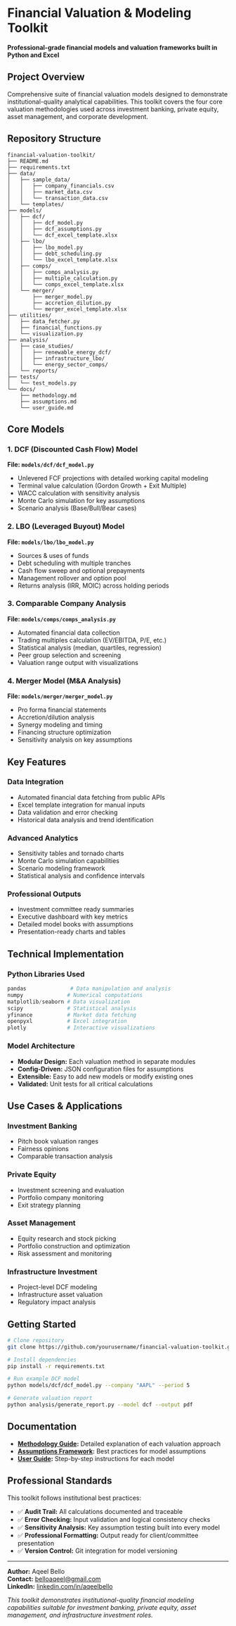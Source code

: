 # Financial Valuation & Modeling Toolkit

**Professional-grade financial models and valuation frameworks built in Python and Excel**

## Project Overview

Comprehensive suite of financial valuation models designed to demonstrate institutional-quality analytical capabilities. This toolkit covers the four core valuation methodologies used across investment banking, private equity, asset management, and corporate development.

## Repository Structure

```
financial-valuation-toolkit/
├── README.md
├── requirements.txt
├── data/
│   ├── sample_data/
│   │   ├── company_financials.csv
│   │   ├── market_data.csv
│   │   └── transaction_data.csv
│   └── templates/
├── models/
│   ├── dcf/
│   │   ├── dcf_model.py
│   │   ├── dcf_assumptions.py
│   │   └── dcf_excel_template.xlsx
│   ├── lbo/
│   │   ├── lbo_model.py
│   │   ├── debt_scheduling.py
│   │   └── lbo_excel_template.xlsx
│   ├── comps/
│   │   ├── comps_analysis.py
│   │   ├── multiple_calculation.py
│   │   └── comps_excel_template.xlsx
│   └── merger/
│       ├── merger_model.py
│       ├── accretion_dilution.py
│       └── merger_excel_template.xlsx
├── utilities/
│   ├── data_fetcher.py
│   ├── financial_functions.py
│   └── visualization.py
├── analysis/
│   ├── case_studies/
│   │   ├── renewable_energy_dcf/
│   │   ├── infrastructure_lbo/
│   │   └── energy_sector_comps/
│   └── reports/
├── tests/
│   └── test_models.py
└── docs/
    ├── methodology.md
    ├── assumptions.md
    └── user_guide.md
```

## Core Models

### 1. DCF (Discounted Cash Flow) Model
**File: `models/dcf/dcf_model.py`**
- Unlevered FCF projections with detailed working capital modeling
- Terminal value calculation (Gordon Growth + Exit Multiple)
- WACC calculation with sensitivity analysis
- Monte Carlo simulation for key assumptions
- Scenario analysis (Base/Bull/Bear cases)

### 2. LBO (Leveraged Buyout) Model
**File: `models/lbo/lbo_model.py`**
- Sources & uses of funds
- Debt scheduling with multiple tranches
- Cash flow sweep and optional prepayments
- Management rollover and option pool
- Returns analysis (IRR, MOIC) across holding periods

### 3. Comparable Company Analysis
**File: `models/comps/comps_analysis.py`**
- Automated financial data collection
- Trading multiples calculation (EV/EBITDA, P/E, etc.)
- Statistical analysis (median, quartiles, regression)
- Peer group selection and screening
- Valuation range output with visualizations

### 4. Merger Model (M&A Analysis)
**File: `models/merger/merger_model.py`**
- Pro forma financial statements
- Accretion/dilution analysis
- Synergy modeling and timing
- Financing structure optimization
- Sensitivity analysis on key assumptions

## Key Features

### Data Integration
- Automated financial data fetching from public APIs
- Excel template integration for manual inputs
- Data validation and error checking
- Historical data analysis and trend identification

### Advanced Analytics
- Sensitivity tables and tornado charts
- Monte Carlo simulation capabilities
- Scenario modeling framework
- Statistical analysis and confidence intervals

### Professional Outputs
- Investment committee ready summaries
- Executive dashboard with key metrics
- Detailed model books with assumptions
- Presentation-ready charts and tables

## Technical Implementation

### Python Libraries Used
```python
pandas              # Data manipulation and analysis
numpy              # Numerical computations
matplotlib/seaborn # Data visualization
scipy              # Statistical analysis
yfinance           # Market data fetching
openpyxl           # Excel integration
plotly             # Interactive visualizations
```

### Model Architecture
- **Modular Design:** Each valuation method in separate modules
- **Config-Driven:** JSON configuration files for assumptions
- **Extensible:** Easy to add new models or modify existing ones
- **Validated:** Unit tests for all critical calculations

## Use Cases & Applications

### Investment Banking
- Pitch book valuation ranges
- Fairness opinions
- Comparable transaction analysis

### Private Equity
- Investment screening and evaluation
- Portfolio company monitoring
- Exit strategy planning

### Asset Management
- Equity research and stock picking
- Portfolio construction and optimization
- Risk assessment and monitoring

### Infrastructure Investment
- Project-level DCF modeling
- Infrastructure asset valuation
- Regulatory impact analysis

## Getting Started

```bash
# Clone repository
git clone https://github.com/yourusername/financial-valuation-toolkit.git

# Install dependencies
pip install -r requirements.txt

# Run example DCF model
python models/dcf/dcf_model.py --company "AAPL" --period 5

# Generate valuation report
python analysis/generate_report.py --model dcf --output pdf
```

## Documentation

- **[Methodology Guide](docs/methodology.md):** Detailed explanation of each valuation approach
- **[Assumptions Framework](docs/assumptions.md):** Best practices for model assumptions
- **[User Guide](docs/user_guide.md):** Step-by-step instructions for each model

## Professional Standards

This toolkit follows institutional best practices:
- ✅ **Audit Trail:** All calculations documented and traceable
- ✅ **Error Checking:** Input validation and logical consistency checks
- ✅ **Sensitivity Analysis:** Key assumption testing built into every model
- ✅ **Professional Formatting:** Output ready for client/committee presentation
- ✅ **Version Control:** Git integration for model versioning

---

**Author:** Aqeel Bello  
**Contact:** belloaqeel@gmail.com  
**LinkedIn:** [linkedin.com/in/aqeelbello](https://www.linkedin.com/in/aqeelbello)

*This toolkit demonstrates institutional-quality financial modeling capabilities suitable for investment banking, private equity, asset management, and infrastructure investment roles.*